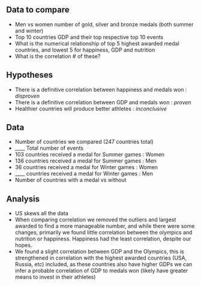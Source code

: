 ## Data to compare
* Men vs women number of gold, silver and bronze medals (both summer and winter)
* Top 10 countries GDP and their top respective top 10 events
* What is the numerical relationship of top 5 highest awarded medal countries, and lowest 5 for happiness, GDP and nutrition
* What is the correlation # of these?


## Hypotheses
* There is a definitive correlation between happiness and medals won : *disproven*
* There is a definitive correlation between GDP and medals won : *proven*
* Healthier countries will produce better athletes : *inconclusive*


## Data
* Number of countries we compared (247 countries total)
* ____ Total number of events
* 103 countries received a medal for Summer games : Women
* 136 countries received a medal for Summer games : Men
* 36 countries received a medal for Winter games : Women
* ____ countries received a medal for Winter games : Men
* Number of countries with a medal vs without


## Analysis
* US skews all the data
* When comparing correlation we removed the outliers and largest awarded to find a more manageable number, and while there were some changes,
primarily we found little correlation between the olympics and nutrition or happiness. Happiness had the least correlation, despite our hopes.
* We found a slight correlation between GDP and the Olympics, this is strengthened in correlation with the highest awarded countries (USA, Russia, etc) included,
as these countries also have higher GDPs we can infer a probable correlation of GDP to medals won (likely have greater means to invest in their athletes)

